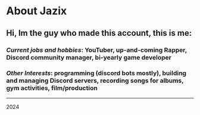 # About Jazix
## Hi, Im the guy who made this account, this is me:

### *Current jobs and hobbies*: YouTuber, up-and-coming Rapper, Discord community manager, bi-yearly game developer
### *Other Interests*: programming (discord bots mostly), building and managing Discord servers, recording songs for albums, gym activities, film/production
---------------------------------
2024
